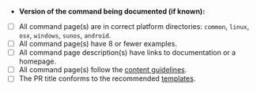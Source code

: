<!--
Thank you for contributing!
Please fill in the following checklist, removing items that do not apply.
See also https://github.com/tldr-pages/tldr/blob/main/CONTRIBUTING.md
-->

- **Version of the command being documented (if known):**  

- [ ] All command page(s) are in correct platform directories: `common`, `linux`, `osx`, `windows`, `sunos`, `android`.
- [ ] All command page(s) have 8 or fewer examples.
- [ ] All command page description(s) have links to documentation or a homepage.
- [ ] All command page(s) follow the [content guidelines](/tldr-pages/tldr/blob/main/CONTRIBUTING.md#guidelines).
- [ ] The PR title conforms to the recommended [templates](/tldr-pages/tldr/blob/main/CONTRIBUTING.md#commit-message).
